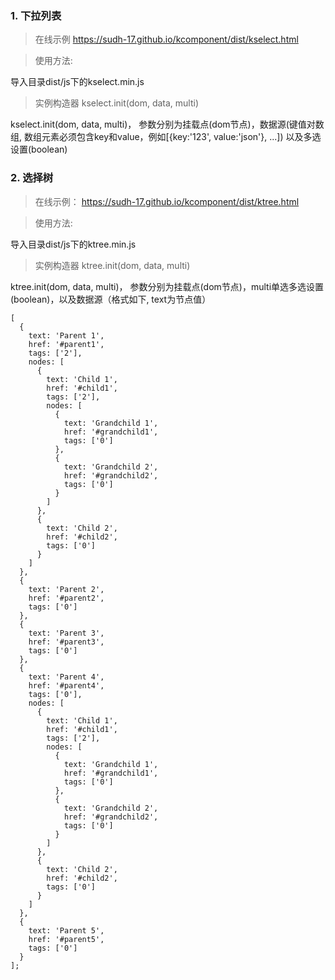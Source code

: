 ### 1. 下拉列表
> 在线示例 https://sudh-17.github.io/kcomponent/dist/kselect.html

> 使用方法:

导入目录dist/js下的kselect.min.js

>实例构造器  kselect.init(dom, data, multi)

kselect.init(dom, data, multi)， 参数分别为挂载点(dom节点)，数据源(键值对数组, 数组元素必须包含key和value，例如[{key:'123', value:'json'}, ...]) 以及多选设置(boolean)

### 2. 选择树
> 在线示例： https://sudh-17.github.io/kcomponent/dist/ktree.html

> 使用方法:

导入目录dist/js下的ktree.min.js

>实例构造器  ktree.init(dom, data, multi)

ktree.init(dom, data, multi)， 参数分别为挂载点(dom节点)，multi单选多选设置(boolean)，以及数据源（格式如下, text为节点值）
```
[
  {
    text: 'Parent 1',
    href: '#parent1',
    tags: ['2'],
    nodes: [
      {
        text: 'Child 1',
        href: '#child1',
        tags: ['2'],
        nodes: [
          {
            text: 'Grandchild 1',
            href: '#grandchild1',
            tags: ['0']
          },
          {
            text: 'Grandchild 2',
            href: '#grandchild2',
            tags: ['0']
          }
        ]
      },
      {
        text: 'Child 2',
        href: '#child2',
        tags: ['0']
      }
    ]
  },
  {
    text: 'Parent 2',
    href: '#parent2',
    tags: ['0']
  },
  {
    text: 'Parent 3',
    href: '#parent3',
    tags: ['0']
  },
  {
    text: 'Parent 4',
    href: '#parent4',
    tags: ['0'],
    nodes: [
      {
        text: 'Child 1',
        href: '#child1',
        tags: ['2'],
        nodes: [
          {
            text: 'Grandchild 1',
            href: '#grandchild1',
            tags: ['0']
          },
          {
            text: 'Grandchild 2',
            href: '#grandchild2',
            tags: ['0']
          }
        ]
      },
      {
        text: 'Child 2',
        href: '#child2',
        tags: ['0']
      }
    ]
  },
  {
    text: 'Parent 5',
    href: '#parent5',
    tags: ['0']
  }
];
```